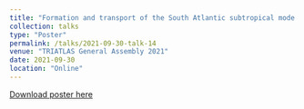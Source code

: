 ```yaml
---
title: "Formation and transport of the South Atlantic subtropical mode water in eddy-permitting observations"
collection: talks
type: "Poster"
permalink: /talks/2021-09-30-talk-14
venue: "TRIATLAS General Assembly 2021"
date: 2021-09-30
location: "Online"
---
```


[Download poster here](http://yanxu-chen.github.io/files/Poster_ENS_2.pdf)
